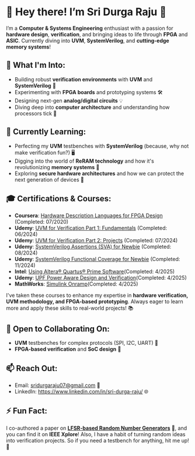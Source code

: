 # **👋 Hey there! I’m Sri Durga Raju 🌟**

I’m a **Computer & Systems Engineering** enthusiast with a passion for **hardware design**, **verification**, and bringing ideas to life through **FPGA** and **ASIC**. Currently diving into **UVM**, **SystemVerilog**, and **cutting-edge memory systems**!

## 👀 What I'm Into:
- Building robust **verification environments** with **UVM** and **SystemVerilog** 🔧
- Experimenting with **FPGA boards** and prototyping systems 🛠️
- Designing next-gen **analog/digital circuits** 💡
- Diving deep into **computer architecture** and understanding how processors tick 🧠

## 🌱 Currently Learning:
- Perfecting my **UVM** testbenches with **SystemVerilog** (because, why not make verification fun?) 🖥️
- Digging into the world of **ReRAM technology** and how it's revolutionizing **memory systems** 💾
- Exploring **secure hardware architectures** and how we can protect the next generation of devices 🔐

## 🎓 Certifications & Courses:
- **Coursera**: [Hardware Description Languages for FPGA Design](https://www.coursera.org/account/accomplishments/verify/BHYEE96EFU8T?utm_source=link&utm_medium=certificate&utm_content=cert_image&utm_campaign=pdf_header_button&utm_product=course) (Completed: 07/2020)
- **Udemy**: [UVM for Verification Part 1: Fundamentals](https://www.udemy.com/certificate/UC-c3b38464-c854-499e-ac86-a7aa4db2061a/) (Completed: 06/2024)
- **Udemy**: [UVM for Verification Part 2: Projects](https://www.udemy.com/course/uvm-methodology-for-asic-verification/) (Completed: 07/2024)
- **Udemy**: [SystemVerilog Assertions (SVA) for Newbie](https://www.udemy.com/certificate/UC-4b271f9c-bf90-4158-84a2-cb419cc1cc9e/) (Completed: 08/2024)
- **Udemy**: [SystemVerilog Functional Coverage for Newbie](https://www.udemy.com/certificate/UC-bfaa4c85-e6d8-48b1-a6ed-00158f1881c7/) (Completed: 11/2024)
- **Intel**: [Using Altera® Quartus® Prime Software](https://www.credly.com/badges/211627b8-0fb4-4308-9edc-06476fce8754/public_url)(Completed: 4/2025)
- **Udemy**: [UPF Power Aware Design and Verification](https://www.udemy.com/certificate/UC-ca9a5334-e73a-401d-af5c-a802e050ab87/)(Completed: 4/2025)
- **MathWorks**: [Simulink Onramp](https://matlabacademy.mathworks.com/progress/share/certificate.html?id=bebbdcae-05f6-4ba5-9c01-d6f752517c6f&)(Completed: 4/2025)
  
I've taken these courses to enhance my expertise in **hardware verification, UVM methodology, and FPGA-based prototyping**. Always eager to learn more and apply these skills to real-world projects! 📚

## 💞️ Open to Collaborating On:
- **UVM** testbenches for complex protocols (SPI, I2C, UART) 🧪
- **FPGA-based verification** and **SoC design** 🧩

## 📫 Reach Out:
- Email: sridurgaraju07@gmail.com 💬
- LinkedIn: https://www.linkedin.com/in/sri-durga-raju/ 🌐

## ⚡ Fun Fact:
I co-authored a paper on [**LFSR-based Random Number Generators**](https://ieeexplore.ieee.org/document/9214240) 📝, and you can find it on **IEEE Xplore**! Also, I have a habit of turning random ideas into verification projects. So if you need a testbench for anything, hit me up! 🚀
